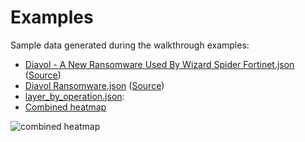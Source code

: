 # Examples

Sample data generated during the walkthrough examples:
* [Diavol - A New Ransomware Used By Wizard Spider Fortinet.json](https://github.com/tropChaud/webpage2attack/blob/main/docs/Diavol%20-%20A%20New%20Ransomware%20Used%20By%20Wizard%20Spider%20%20Fortinet.json) ([Source](https://www.fortinet.com/blog/threat-research/diavol-new-ransomware-used-by-wizard-spider))
* [Diavol Ransomware.json](https://github.com/tropChaud/webpage2attack/blob/main/docs/Diavol%20Ransomware.json) ([Source](https://thedfirreport.com/2021/12/13/diavol-ransomware/))
* [layer_by_operation.json](https://github.com/tropChaud/webpage2attack/blob/main/docs/layer_by_operation.json):
* [Combined heatmap](https://github.com/tropChaud/webpage2attack/blob/main/docs/combined_heatmap.png)

![combined heatmap](https://raw.githubusercontent.com/tropChaud/webpage2attack/main/docs/combined_heatmap.png)
